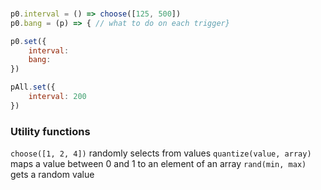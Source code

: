 
### 
```javascript
p0.interval = () => choose([125, 500])
p0.bang = (p) => { // what to do on each trigger}

p0.set({
    interval: 
    bang:
})

pAll.set({
    interval: 200
})
```

### Utility functions
`choose([1, 2, 4])` randomly selects from values
`quantize(value, array)` maps a value between 0 and 1 to an element of an array
`rand(min, max)` gets a random value



